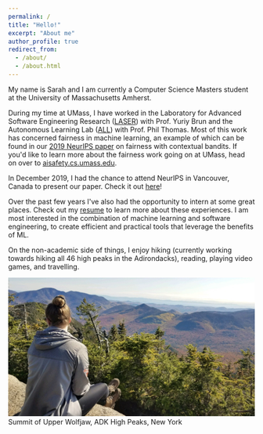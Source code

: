 ```yaml
---
permalink: /
title: "Hello!"
excerpt: "About me"
author_profile: true
redirect_from: 
  - /about/
  - /about.html
---
```



My name is Sarah and I am currently a Computer Science Masters student at the University of Massachusetts Amherst. 

During my time at UMass, I have worked in the Laboratory for Advanced Software Engineering Research ([LASER](http://laser.cs.umass.edu/)) with Prof. Yuriy Brun and the Autonomous Learning Lab ([ALL](http://www-anw.cs.umass.edu/)) with Prof. Phil Thomas. Most of this work has concerned fairness in machine learning, an example of which can be found in our [2019 NeurIPS paper](https://papers.nips.cc/paper/9630-offline-contextual-bandits-with-high-probability-fairness-guarantees) on fairness with contextual bandits. If you'd like to learn more about the fairness work going on at UMass, head on over to [aisafety.cs.umass.edu](https://aisafety.cs.umass.edu/about.html).

In December 2019, I had the chance to attend NeurIPS in Vancouver, Canada to present our paper. Check it out [here](https://women.acm.org/scholars/acm-w-scholars/sarah-brockman/)!

Over the past few years I've also had the opportunity to intern at some great places. Check out my [resume](../files/resume_fall_2019.pdf) to learn more about these experiences. I am most interested in the combination of machine learning and software engineering, to create efficient and practical tools that leverage the benefits of ML.

On the non-academic side of things, I enjoy hiking (currently working towards hiking all 46 high peaks in the Adirondacks), reading, playing video games, and travelling. 


![alt text](../images/upper_wolfjaw.JPG)
Summit of Upper Wolfjaw, ADK High Peaks, New York
